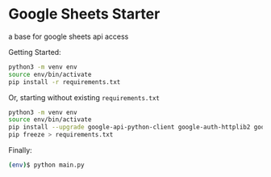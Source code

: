 # Google Sheets Starter
a base for google sheets api access

Getting Started:
```bash
python3 -m venv env
source env/bin/activate
pip install -r requirements.txt
```

Or, starting without existing `requirements.txt`
```bash
python3 -m venv env
source env/bin/activate
pip install --upgrade google-api-python-client google-auth-httplib2 google-auth-oauthlib
pip freeze > requirements.txt
```

Finally:
```bash
(env)$ python main.py
```
